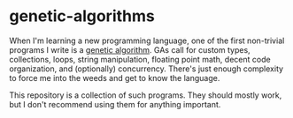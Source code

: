 # genetic-algorithms

When I'm learning a new programming language, one of the first non-trivial programs I write is a
[genetic algorithm](https://en.wikipedia.org/wiki/Genetic_algorithm). GAs call for custom types,
collections, loops, string manipulation, floating point math, decent code organization, and
(optionally) concurrency. There's just enough complexity to force me into the weeds and get to know
the language.

This repository is a collection of such programs. They should mostly work, but I don't recommend using them for anything important.